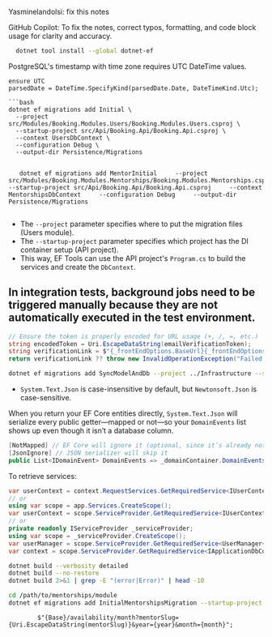 Yasminelandolsi: fix this notes

GitHub Copilot: To fix the notes, correct typos, formatting, and code block usage for clarity and accuracy.

```bash
  dotnet tool install --global dotnet-ef
```

PostgreSQL's timestamp with time zone requires UTC DateTime values.

```
ensure UTC
parsedDate = DateTime.SpecifyKind(parsedDate.Date, DateTimeKind.Utc);
```

````
```bash
dotnet ef migrations add Initial \
  --project src/Modules/Booking.Modules.Users/Booking.Modules.Users.csproj \
  --startup-project src/Api/Booking.Api/Booking.Api.csproj \
  --context UsersDbContext \
  --configuration Debug \
  --output-dir Persistence/Migrations


   dotnet ef migrations add MentorInitial     --project src/Modules/Booking.Modules.Mentorships/Booking.Modules.Mentorships.csproj     --startup-project src/Api/Booking.Api/Booking.Api.csproj     --context MentorshipsDbContext     --configuration Debug     --output-dir Persistence/Migrations


````

- The `--project` parameter specifies where to put the migration files (Users module).
- The `--startup-project` parameter specifies which project has the DI container setup (API project).
- This way, EF Tools can use the API project's `Program.cs` to build the services and create the `DbContext`.

## In integration tests, background jobs need to be triggered manually because they are not automatically executed in the test environment.

```csharp
// Ensure the token is properly encoded for URL usage (+, /, =, etc.)
string encodedToken = Uri.EscapeDataString(emailVerificationToken);
string verificationLink = $"{_frontEndOptions.BaseUrl}{_frontEndOptions.EmailVerificationPagePath}?token={encodedToken}&email={emailAddress}";
return verificationLink ?? throw new InvalidOperationException("Failed to generate verification link.");
```

```bash
dotnet ef migrations add SyncModelAndDb --project ../Infrastructure --startup-project .
```

- `System.Text.Json` is case-insensitive by default, but `Newtonsoft.Json` is case-sensitive.

When you return your EF Core entities directly, `System.Text.Json` will serialize every public getter—mapped or not—so your `DomainEvents` list shows up even though it isn’t a database column.

```csharp
[NotMapped] // EF Core will ignore it (optional, since it’s already not mapped)
[JsonIgnore] // JSON serializer will skip it
public List<IDomainEvent> DomainEvents => _domainContainer.DomainEvents;
```

To retrieve services:

```csharp
var userContext = context.RequestServices.GetRequiredService<IUserContext>();
// or
using var scope = app.Services.CreateScope();
var userContext = scope.ServiceProvider.GetRequiredService<IUserContext>();
// or
private readonly IServiceProvider _serviceProvider;
using var scope = _serviceProvider.CreateScope();
var userManager = scope.ServiceProvider.GetRequiredService<UserManager<User>>();
var context = scope.ServiceProvider.GetRequiredService<IApplicationDbContext>();
```

```bash
dotnet build --verbosity detailed
dotnet build --no-restore
dotnet build 2>&1 | grep -E "(error|Error)" | head -10
```

```bash
cd /path/to/mentorships/module
dotnet ef migrations add InitialMentorshipsMigration --startup-project ../Api/Booking.Api
```

            $"{Base}/availability/month?mentorSlug={Uri.EscapeDataString(mentorSlug)}&year={year}&month={month}";
